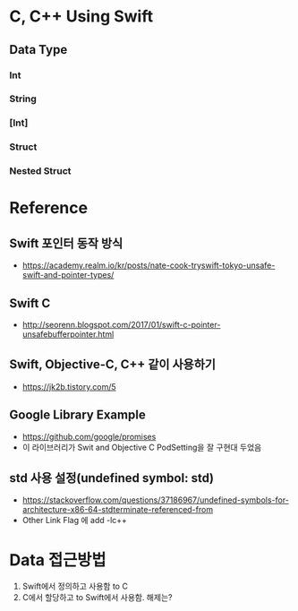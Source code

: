#  C, C++ Using Swift

## Data Type

### Int

### String

### [Int]

### Struct

### Nested Struct


# Reference
## Swift 포인터 동작 방식
* https://academy.realm.io/kr/posts/nate-cook-tryswift-tokyo-unsafe-swift-and-pointer-types/

## Swift C
* http://seorenn.blogspot.com/2017/01/swift-c-pointer-unsafebufferpointer.html

## Swift, Objective-C, C++ 같이 사용하기
* https://jk2b.tistory.com/5


## Google Library Example 
* https://github.com/google/promises
* 이 라이브러리가 Swit and Objective C PodSetting을 잘 구현대 두었음


## std 사용 설정(undefined symbol: std)
* https://stackoverflow.com/questions/37186967/undefined-symbols-for-architecture-x86-64-stdterminate-referenced-from
* Other Link Flag 에 add -lc++

# Data 접근방법
1. Swift에서 정의하고 사용함 to C
2. C에서 할당하고 to Swift에서 사용함. 해제는?

